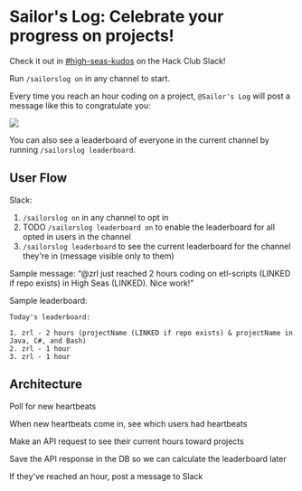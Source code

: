 # Sailor's Log: Celebrate your progress on projects!

Check it out in [#high-seas-kudos](https://app.slack.com/client/T0266FRGM/C082ZDLHCSJ) on the Hack Club Slack!

Run `/sailorslog on` in any channel to start.

Every time you reach an hour coding on a project, `@Sailor's Log` will post a message like this to congratulate you:

![](https://cloud-aq7yi0h8m-hack-club-bot.vercel.app/0screenshot_2024-12-01_at_11.25.49___pm.png)

You can also see a leaderboard of everyone in the current channel by running `/sailorslog leaderboard`.

## User Flow

Slack:

1. `/sailorslog on` in any channel to opt in
2. TODO `/sailorslog leaderboard on` to enable the leaderboard for all opted in users in the channel
3. `/sailorslog leaderboard` to see the current leaderboard for the channel they're in (message visible only to them)

Sample message: “@zrl just reached 2 hours coding on etl-scripts (LINKED if repo exists) in High Seas (LINKED). Nice work!”

Sample leaderboard:

```
Today's leaderboard:

1. zrl - 2 hours (projectName (LINKED if repo exists) & projectName in Java, C#, and Bash)
2. zrl - 1 hour
3. zrl - 1 hour
```

## Architecture

Poll for new heartbeats

When new heartbeats come in, see which users had heartbeats

Make an API request to see their current hours toward projects

Save the API response in the DB so we can calculate the leaderboard later

If they've reached an hour, post a message to Slack
